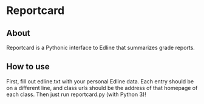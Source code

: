 Reportcard
==========

About
-----
Reportcard is a Pythonic interface to Edline that summarizes grade reports.

How to use
----------
First, fill out edline.txt with your personal Edline data. Each entry should be on a different line, and class urls should be the address of that homepage of each class. Then just run reportcard.py (with Python 3)!
